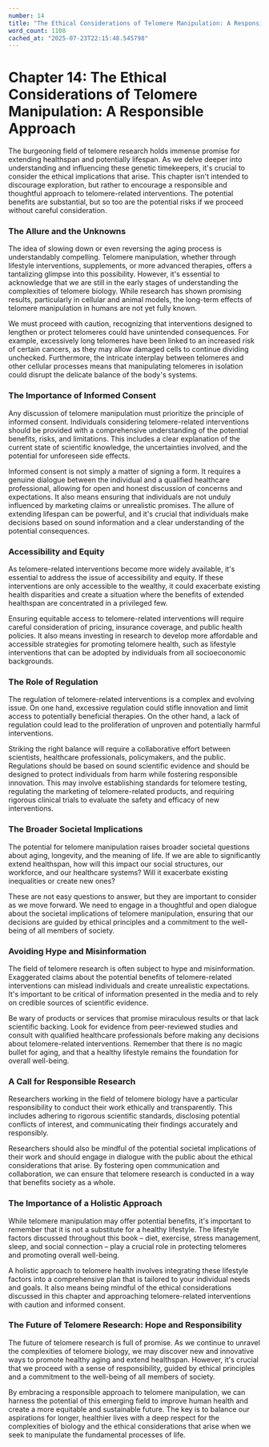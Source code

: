 ```yaml
---
number: 14
title: "The Ethical Considerations of Telomere Manipulation: A Responsible Approach"
word_count: 1108
cached_at: "2025-07-23T22:15:48.545798"
---
```


# Chapter 14: The Ethical Considerations of Telomere Manipulation: A Responsible Approach

The burgeoning field of telomere research holds immense promise for extending healthspan and potentially lifespan. As we delve deeper into understanding and influencing these genetic timekeepers, it's crucial to consider the ethical implications that arise. This chapter isn't intended to discourage exploration, but rather to encourage a responsible and thoughtful approach to telomere-related interventions. The potential benefits are substantial, but so too are the potential risks if we proceed without careful consideration.


### The Allure and the Unknowns

The idea of slowing down or even reversing the aging process is understandably compelling. Telomere manipulation, whether through lifestyle interventions, supplements, or more advanced therapies, offers a tantalizing glimpse into this possibility. However, it's essential to acknowledge that we are still in the early stages of understanding the complexities of telomere biology. While research has shown promising results, particularly in cellular and animal models, the long-term effects of telomere manipulation in humans are not yet fully known.

We must proceed with caution, recognizing that interventions designed to lengthen or protect telomeres could have unintended consequences. For example, excessively long telomeres have been linked to an increased risk of certain cancers, as they may allow damaged cells to continue dividing unchecked. Furthermore, the intricate interplay between telomeres and other cellular processes means that manipulating telomeres in isolation could disrupt the delicate balance of the body's systems.


### The Importance of Informed Consent

Any discussion of telomere manipulation must prioritize the principle of informed consent. Individuals considering telomere-related interventions should be provided with a comprehensive understanding of the potential benefits, risks, and limitations. This includes a clear explanation of the current state of scientific knowledge, the uncertainties involved, and the potential for unforeseen side effects.

Informed consent is not simply a matter of signing a form. It requires a genuine dialogue between the individual and a qualified healthcare professional, allowing for open and honest discussion of concerns and expectations. It also means ensuring that individuals are not unduly influenced by marketing claims or unrealistic promises. The allure of extending lifespan can be powerful, and it's crucial that individuals make decisions based on sound information and a clear understanding of the potential consequences.


### Accessibility and Equity

As telomere-related interventions become more widely available, it's essential to address the issue of accessibility and equity. If these interventions are only accessible to the wealthy, it could exacerbate existing health disparities and create a situation where the benefits of extended healthspan are concentrated in a privileged few.

Ensuring equitable access to telomere-related interventions will require careful consideration of pricing, insurance coverage, and public health policies. It also means investing in research to develop more affordable and accessible strategies for promoting telomere health, such as lifestyle interventions that can be adopted by individuals from all socioeconomic backgrounds.


### The Role of Regulation

The regulation of telomere-related interventions is a complex and evolving issue. On one hand, excessive regulation could stifle innovation and limit access to potentially beneficial therapies. On the other hand, a lack of regulation could lead to the proliferation of unproven and potentially harmful interventions.

Striking the right balance will require a collaborative effort between scientists, healthcare professionals, policymakers, and the public. Regulations should be based on sound scientific evidence and should be designed to protect individuals from harm while fostering responsible innovation. This may involve establishing standards for telomere testing, regulating the marketing of telomere-related products, and requiring rigorous clinical trials to evaluate the safety and efficacy of new interventions.


### The Broader Societal Implications

The potential for telomere manipulation raises broader societal questions about aging, longevity, and the meaning of life. If we are able to significantly extend healthspan, how will this impact our social structures, our workforce, and our healthcare systems? Will it exacerbate existing inequalities or create new ones?

These are not easy questions to answer, but they are important to consider as we move forward. We need to engage in a thoughtful and open dialogue about the societal implications of telomere manipulation, ensuring that our decisions are guided by ethical principles and a commitment to the well-being of all members of society.


### Avoiding Hype and Misinformation

The field of telomere research is often subject to hype and misinformation. Exaggerated claims about the potential benefits of telomere-related interventions can mislead individuals and create unrealistic expectations. It's important to be critical of information presented in the media and to rely on credible sources of scientific evidence.

Be wary of products or services that promise miraculous results or that lack scientific backing. Look for evidence from peer-reviewed studies and consult with qualified healthcare professionals before making any decisions about telomere-related interventions. Remember that there is no magic bullet for aging, and that a healthy lifestyle remains the foundation for overall well-being.


### A Call for Responsible Research

Researchers working in the field of telomere biology have a particular responsibility to conduct their work ethically and transparently. This includes adhering to rigorous scientific standards, disclosing potential conflicts of interest, and communicating their findings accurately and responsibly.

Researchers should also be mindful of the potential societal implications of their work and should engage in dialogue with the public about the ethical considerations that arise. By fostering open communication and collaboration, we can ensure that telomere research is conducted in a way that benefits society as a whole.


### The Importance of a Holistic Approach

While telomere manipulation may offer potential benefits, it's important to remember that it is not a substitute for a healthy lifestyle. The lifestyle factors discussed throughout this book – diet, exercise, stress management, sleep, and social connection – play a crucial role in protecting telomeres and promoting overall well-being.

A holistic approach to telomere health involves integrating these lifestyle factors into a comprehensive plan that is tailored to your individual needs and goals. It also means being mindful of the ethical considerations discussed in this chapter and approaching telomere-related interventions with caution and informed consent.


### The Future of Telomere Research: Hope and Responsibility

The future of telomere research is full of promise. As we continue to unravel the complexities of telomere biology, we may discover new and innovative ways to promote healthy aging and extend healthspan. However, it's crucial that we proceed with a sense of responsibility, guided by ethical principles and a commitment to the well-being of all members of society.

By embracing a responsible approach to telomere manipulation, we can harness the potential of this emerging field to improve human health and create a more equitable and sustainable future. The key is to balance our aspirations for longer, healthier lives with a deep respect for the complexities of biology and the ethical considerations that arise when we seek to manipulate the fundamental processes of life.
